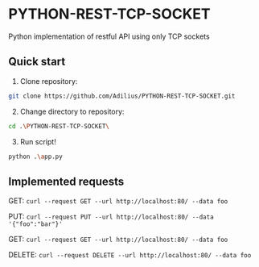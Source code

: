 # PYTHON-REST-TCP-SOCKET
Python implementation of restful API using only TCP sockets

## Quick start

1. Clone repository:

```bash
git clone https://github.com/Adilius/PYTHON-REST-TCP-SOCKET.git
```


2. Change directory to repository:

```bash
cd .\PYTHON-REST-TCP-SOCKET\
```
  

3. Run script!

```bash
python .\app.py
```


## Implemented requests


GET: `curl --request GET --url http://localhost:80/ --data foo`


PUT: `curl --request PUT --url http://localhost:80/ --data '{"foo":"bar"}'`


GET: `curl --request GET --url http://localhost:80/ --data foo`


DELETE: `curl --request DELETE --url http://localhost:80/ --data foo`